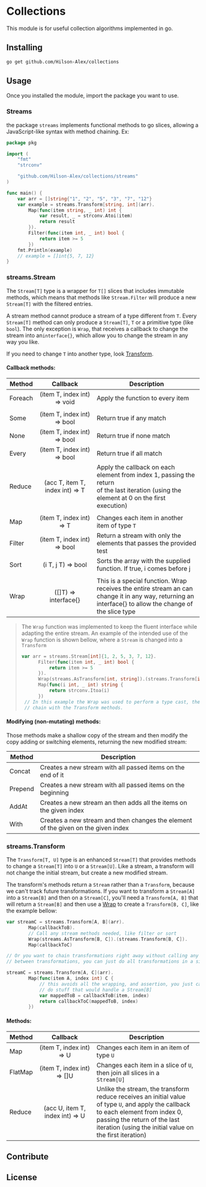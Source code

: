 # Collections
 
This module is for useful collection algorithms implemented in go.

## Installing


```bash
go get github.com/Hilson-Alex/collections
```

## Usage

Once you installed the module, import the package you want to use.

### Streams
the package `streams` implements functional methods to go slices, allowing
a JavaScript-like syntax with method chaining. Ex:

```go
package pkg

import (
	"fmt"
	"strconv"

	"github.com/Hilson-Alex/collections/streams"
)

func main() {
	var arr = []string{"1", "2", "5", "3", "7", "12"}
	var example = streams.Transform[string, int](arr).
		Map(func(item string, _ int) int {
			var result, _ = strconv.Atoi(item)
			return result
		}).
		Filter(func(item int, _ int) bool {
			return item >= 5
		})
	fmt.Println(example)
	// example = []int{5, 7, 12}   
}
```

### streams.Stream

The `Stream[T]` type is a wrapper for `T[]` slices that includes immutable methods,
which means that methods like `Stream.Filter` will produce a new `Stream[T]` with
the filtered entries.

A stream method cannot produce a stream of a type different from `T`. Every `Stream[T]` 
method can only produce a `Stream[T]`, `T` or a primitive type (like `bool`). The only
exception is `Wrap`, that receives a callback to change the stream into an`interface{}`, 
which allow you to change the stream in any way you like. 

If you need to change `T` into another type, look [Transform](#streamstransform).

#### Callback methods:

| Method  |            Callback             | Description                                                                                                                                                     |
|---------|:-------------------------------:|-----------------------------------------------------------------------------------------------------------------------------------------------------------------|
| Foreach |   (item T, index int) => void   | Apply the function to every item                                                                                                                                |
|         |                                 |                                                                                                                                                                 |
| Some    |   (item T, index int) => bool   | Return true if any match                                                                                                                                        |
| None    |   (item T, index int) => bool   | Return true if none match                                                                                                                                       |
| Every   |   (item T, index int) => bool   | Return true if all match                                                                                                                                        |
| Reduce  | (acc T, item T, index int) => T | Apply the callback on each element from index 1, passing the return<br/>of the last iteration (using the element at 0 on the first execution)                   |
|         |                                 |                                                                                                                                                                 |
| Map     |    (item T, index int) => T     | Changes each item in another item of type `T`                                                                                                                   |
| Filter  |   (item T, index int) => bool   | Return a stream with only the elements that passes the provided<br/>test                                                                                        |
| Sort    |       (i T, j T) => bool        | Sorts the array with the supplied function. If true, i comes before j                                                                                           |
|         |                                 |                                                                                                                                                                 |
| Wrap    |      ([]T) => interface{}       | This is a special function. Wrap receives the entire stream an can<br/>change it in any way, returning an interface{} to allow the change of<br/>the slice type |

<a id="wrap-func" name="wrap-func"></a>
> The `Wrap` function was implemented to keep the fluent interface while adapting the 
> entire stream. An example of the intended use of the `Wrap` function is shown bellow,
> where a `Stream` is changed into a `Transform`
> ```go
> var arr = streams.Stream[int]{1, 2, 5, 3, 7, 12}.
>       Filter(func(item int, _ int) bool {
>           return item >= 5
>       }).
>       Wrap(streams.AsTransform[int, string]).(streams.Transform[int,string]).
>       Map(func(i int, _ int) string {
>           return strconv.Itoa(i)
>       })
>  // In this example the Wrap was used to perform a type cast, then just a type assert is needed to
>  // chain with the Transform methods.
> ```
 
#### Modifying (non-mutating) methods:

Those methods make a shallow copy of the stream and then modify the copy adding or 
switching elements, returning the new modified stream:

| Method  | Description                                                                       |
|---------|-----------------------------------------------------------------------------------|
| Concat  | Creates a new stream with all passed items on the end of it                       |
| Prepend | Creates a new stream with all passed items on the beginning                       |
| AddAt   | Creates a new stream an then adds all the items on the given index                |
| With    | Creates a new stream and then changes the element of the given on the given index |


### streams.Transform

The `Transform[T, U]` type is an enhanced `Stream[T]` that provides methods to change a
`Stream[T]` into `U` or a `Stream[U]`. Like a stream, a transform will not change the 
initial stream, but create a new modified stream.

The transform's methods return a `Stream` rather than a `Transform`, because we can't
track future transformations. If you want to transform a `Stream[A]` into a `Stream[B]`
and then on a `Stream[C]`, you'll need a `Transform[A, B]` that will return a `Stream[B]`
and then use a [Wrap](#wrap-func) to create a `Transform[B, C]`, like the example bellow:

```go
var streamC = streams.Transform[A, B](arr).
        Map(callbackToB).
        // Call any stream methods needed, like filter or sort
        Wrap(streams.AsTransform[B, C]).(streams.Transform[B, C]). 
        Map(callbackToC)

// Or you want to chain transformations right away without calling any methods 
// between transformations, you can just do all transformations in a single callback

streamC = streams.Transform[A, C](arr).
        Map(func(item A, index int) C {
            // this avoids all the wrapping, and assertion, you just can't
            // do stuff that would handle a Stream[B]
            var mappedToB = callbackToB(item, index)
            return callbackToC(mappedToB, index)
        })
```

#### Methods:

| Method  |             Callback             | Description                                                                                                                                                                                                                               |
|---------|:--------------------------------:|-------------------------------------------------------------------------------------------------------------------------------------------------------------------------------------------------------------------------------------------|
| Map     |     (item T, index int) => U     | Changes each item in an item of type `U`                                                                                                                                                                                                  |
| FlatMap |    (item T, index int) => []U    | Changes each item in a slice of `U`, then join all slices in a<br/>`Stream[U]`                                                                                                                                                            |
| Reduce  | (acc U, item T, index int) =>  U | Unlike the stream, the transform reduce receives an initial value<br/>of type `U`, and apply the callback to each element from index 0,<br/>passing the return of the last iteration (using the initial value on<br/>the first iteration) |


## Contribute

## License

